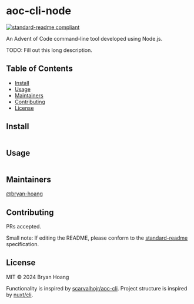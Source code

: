 # aoc-cli-node

[![standard-readme compliant](https://img.shields.io/badge/standard--readme-OK-green.svg?style=flat-square)](https://github.com/RichardLitt/standard-readme)

An Advent of Code command-line tool developed using Node.js.

TODO: Fill out this long description.

## Table of Contents

- [Install](#install)
- [Usage](#usage)
- [Maintainers](#maintainers)
- [Contributing](#contributing)
- [License](#license)

## Install

```sh

```

## Usage

```sh

```

## Maintainers

[@bryan-hoang](https://github.com/bryan-hoang)

## Contributing

PRs accepted.

Small note: If editing the README, please conform to the
[standard-readme](https://github.com/RichardLitt/standard-readme) specification.

## License

MIT © 2024 Bryan Hoang

Functionality is inspired by
[scarvalhojr/aoc-cli](https://github.com/scarvalhojr/aoc-cli). Project structure
is inspired by [nuxt/cli](https://github.com/nuxt/cli).
